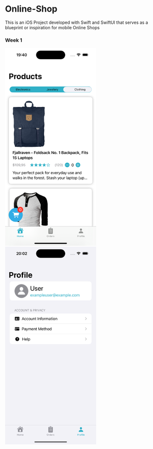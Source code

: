 # Online-Shop
This is an iOS Project developed with Swift and SwiftUI that serves as a blueprint or inspiration for mobile Online Shops

### Week 1

<div>
    <img src="assets/Homepage.png" alt="Homepage" width="300" style="display: inline-block; margin-right: 10px;"/>
    <img src="assets/Profilepage.png" alt="Profilepage" width="300" style="display: inline-block;"/>
</div>

